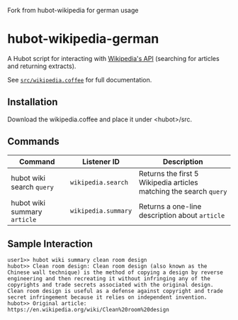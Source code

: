 Fork from hubot-wikipedia for german usage

# hubot-wikipedia-german

A Hubot script for interacting with [Wikipedia's API](https://de.wikipedia.org/w/api.php) (searching for articles and returning extracts).

See [`src/wikipedia.coffee`](src/wikipedia.coffee) for full documentation.

## Installation
Download the wikipedia.coffee and place it under \<hubot>/src. 


## Commands

Command | Listener ID | Description
--- | --- | ---
hubot wiki search `query` | `wikipedia.search` | Returns the first 5 Wikipedia articles matching the search `query`
hubot wiki summary `article` | `wikipedia.summary` | Returns a one-line description about `article`


## Sample Interaction

```
user1>> hubot wiki summary clean room design
hubot>> Clean room design: Clean room design (also known as the Chinese wall technique) is the method of copying a design by reverse engineering and then recreating it without infringing any of the copyrights and trade secrets associated with the original design. Clean room design is useful as a defense against copyright and trade secret infringement because it relies on independent invention.
hubot>> Original article: https://en.wikipedia.org/wiki/Clean%20room%20design
```
